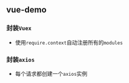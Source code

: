 ## vue-demo

### 封装`Vuex`
* 使用`require.context`自动注册所有的`modules`

### 封装`axios`
* 每个请求都创建一个`axios`实例
